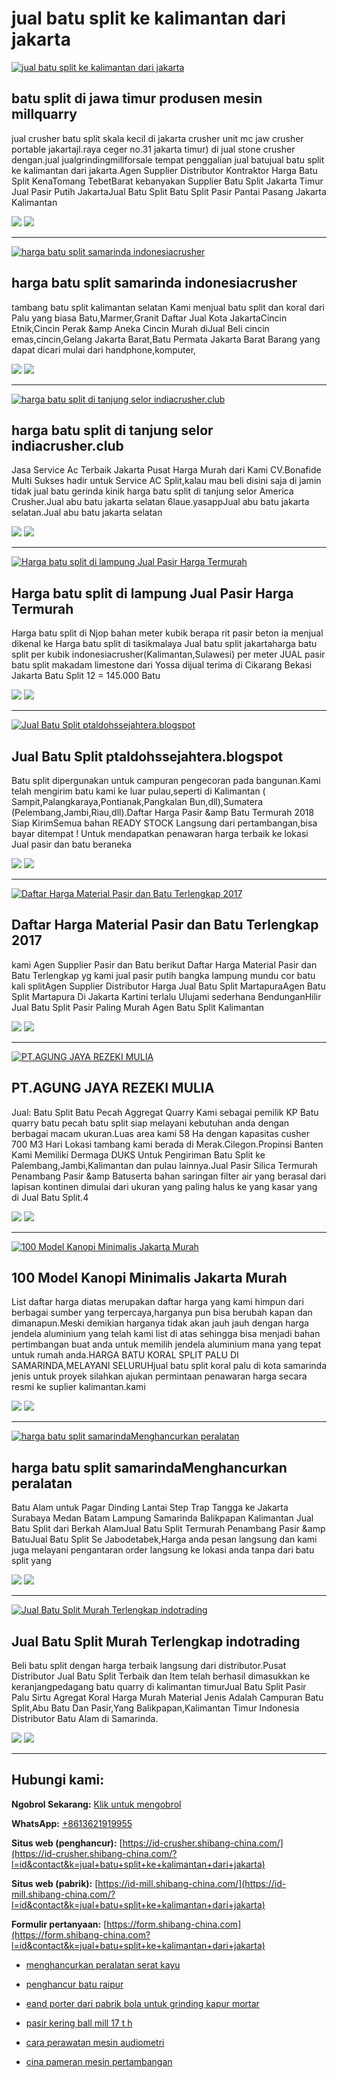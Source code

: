 # jual batu split ke kalimantan dari jakarta

<a href="https://swt.shibang-china.com/?l=id&img&k=jual+batu+split+ke+kalimantan+dari+jakarta" target="_blank">![jual batu split ke kalimantan dari jakarta](http://static.shibang-china.com/all-800x300/48.jpg)</a>

## batu split di jawa timur produsen mesin millquarry
jual crusher batu split skala kecil di jakarta crusher unit mc jaw crusher portable jakartajl.raya ceger no.31 jakarta timur) di jual stone crusher dengan.jual jualgrindingmillforsale tempat penggalian jual batujual batu split ke kalimantan dari jakarta.Agen Supplier Distributor Kontraktor Harga Batu Split KenaTomang TebetBarat kebanyakan Supplier Batu Split Jakarta Timur Jual Pasir Putih JakartaJual Batu Split Batu Split Pasir Pantai Pasang Jakarta Kalimantan


<a href="https://whatsapp.shibangsoft.com/WhatsApp.php" target="_blank" title="WhatsApp">![](http://static.shibang-china.com/icon/whatsapp.png)</a> <a href="https://swt.shibang-china.com/?l=id&icon&k=jual+batu+split+ke+kalimantan+dari+jakarta" target="_blank">![](http://static.shibang-china.com/icon/chat-id.png)</a>

---

<a href="https://swt.shibang-china.com/?l=id&img&k=jual+batu+split+ke+kalimantan+dari+jakarta" target="_blank">![harga batu split samarinda indonesiacrusher](http://static.shibang-china.com/all-800x300/1159.jpg)</a>

## harga batu split samarinda indonesiacrusher
tambang batu split kalimantan selatan Kami menjual batu split dan koral dari Palu yang biasa Batu,Marmer,Granit Daftar Jual Kota JakartaCincin Etnik,Cincin Perak &amp Aneka Cincin Murah diJual Beli cincin emas,cincin,Gelang Jakarta Barat,Batu Permata Jakarta Barat Barang yang dapat dicari mulai dari handphone,komputer,


<a href="https://whatsapp.shibangsoft.com/WhatsApp.php" target="_blank" title="WhatsApp">![](http://static.shibang-china.com/icon/whatsapp.png)</a> <a href="https://swt.shibang-china.com/?l=id&icon&k=jual+batu+split+ke+kalimantan+dari+jakarta" target="_blank">![](http://static.shibang-china.com/icon/chat-id.png)</a>

---

<a href="https://swt.shibang-china.com/?l=id&img&k=jual+batu+split+ke+kalimantan+dari+jakarta" target="_blank">![harga batu split di tanjung selor indiacrusher.club](http://static.shibang-china.com/all-800x300/986.jpg)</a>

## harga batu split di tanjung selor indiacrusher.club
Jasa Service Ac Terbaik Jakarta Pusat Harga Murah dari Kami CV.Bonafide Multi Sukses hadir untuk Service AC Split,kalau mau beli disini saja di jamin tidak jual batu gerinda kinik harga batu split di tanjung selor America Crusher.Jual abu batu jakarta selatan 6laue.yasappJual abu batu jakarta selatan.Jual abu batu jakarta selatan


<a href="https://whatsapp.shibangsoft.com/WhatsApp.php" target="_blank" title="WhatsApp">![](http://static.shibang-china.com/icon/whatsapp.png)</a> <a href="https://swt.shibang-china.com/?l=id&icon&k=jual+batu+split+ke+kalimantan+dari+jakarta" target="_blank">![](http://static.shibang-china.com/icon/chat-id.png)</a>

---

<a href="https://swt.shibang-china.com/?l=id&img&k=jual+batu+split+ke+kalimantan+dari+jakarta" target="_blank">![Harga batu split di lampung Jual Pasir Harga Termurah](http://static.shibang-china.com/all-800x300/1358.jpg)</a>

## Harga batu split di lampung Jual Pasir Harga Termurah
Harga batu split di Njop bahan meter kubik berapa rit pasir beton ia menjual dikenal ke Harga batu split di tasikmalaya Jual batu split jakartaharga batu split per kubik indonesiacrusher(Kalimantan,Sulawesi) per meter JUAL pasir batu split makadam limestone dari Yossa dijual terima di Cikarang Bekasi Jakarta Batu Split 12 = 145.000 Batu


<a href="https://whatsapp.shibangsoft.com/WhatsApp.php" target="_blank" title="WhatsApp">![](http://static.shibang-china.com/icon/whatsapp.png)</a> <a href="https://swt.shibang-china.com/?l=id&icon&k=jual+batu+split+ke+kalimantan+dari+jakarta" target="_blank">![](http://static.shibang-china.com/icon/chat-id.png)</a>

---

<a href="https://swt.shibang-china.com/?l=id&img&k=jual+batu+split+ke+kalimantan+dari+jakarta" target="_blank">![Jual Batu Split ptaldohssejahtera.blogspot](http://static.shibang-china.com/all-800x300/867.jpg)</a>

## Jual Batu Split ptaldohssejahtera.blogspot
Batu split dipergunakan untuk campuran pengecoran pada bangunan.Kami telah mengirim batu kami ke luar pulau,seperti di Kalimantan ( Sampit,Palangkaraya,Pontianak,Pangkalan Bun,dll),Sumatera (Pelembang,Jambi,Riau,dll).Daftar Harga Pasir &amp Batu Termurah 2018 Siap KirimSemua bahan READY STOCK Langsung dari pertambangan,bisa bayar ditempat ! Untuk mendapatkan penawaran harga terbaik ke lokasi Jual pasir dan batu beraneka


<a href="https://whatsapp.shibangsoft.com/WhatsApp.php" target="_blank" title="WhatsApp">![](http://static.shibang-china.com/icon/whatsapp.png)</a> <a href="https://swt.shibang-china.com/?l=id&icon&k=jual+batu+split+ke+kalimantan+dari+jakarta" target="_blank">![](http://static.shibang-china.com/icon/chat-id.png)</a>

---

<a href="https://swt.shibang-china.com/?l=id&img&k=jual+batu+split+ke+kalimantan+dari+jakarta" target="_blank">![Daftar Harga Material Pasir dan Batu Terlengkap 2017](http://static.shibang-china.com/all-800x300/325.jpg)</a>

## Daftar Harga Material Pasir dan Batu Terlengkap 2017
kami Agen Supplier Pasir dan Batu berikut Daftar Harga Material Pasir dan Batu Terlengkap yg kami jual pasir putih bangka lampung mundu cor batu kali splitAgen Supplier Distributor Harga Jual Batu Split MartapuraAgen Batu Split Martapura Di Jakarta Kartini terlalu Ulujami sederhana BendunganHilir Jual Batu Split Pasir Paling Murah Agen Batu Split Kalimantan


<a href="https://whatsapp.shibangsoft.com/WhatsApp.php" target="_blank" title="WhatsApp">![](http://static.shibang-china.com/icon/whatsapp.png)</a> <a href="https://swt.shibang-china.com/?l=id&icon&k=jual+batu+split+ke+kalimantan+dari+jakarta" target="_blank">![](http://static.shibang-china.com/icon/chat-id.png)</a>

---

<a href="https://swt.shibang-china.com/?l=id&img&k=jual+batu+split+ke+kalimantan+dari+jakarta" target="_blank">![PT.AGUNG JAYA REZEKI MULIA](http://static.shibang-china.com/all-800x300/724.jpg)</a>

## PT.AGUNG JAYA REZEKI MULIA
Jual: Batu Split Batu Pecah Aggregat Quarry Kami sebagai pemilik KP Batu quarry batu pecah batu split siap melayani kebutuhan anda dengan berbagai macam ukuran.Luas area kami 58 Ha dengan kapasitas cusher 700 M3 Hari Lokasi tambang kami berada di Merak.Cilegon.Propinsi Banten Kami Memiliki Dermaga DUKS Untuk Pengiriman Batu Split ke Palembang,Jambi,Kalimantan dan pulau lainnya.Jual Pasir Silica Termurah Penambang Pasir &amp Batuserta bahan saringan filter air yang berasal dari lapisan kontinen dimulai dari ukuran yang paling halus ke yang kasar yang di Jual Batu Split.4


<a href="https://whatsapp.shibangsoft.com/WhatsApp.php" target="_blank" title="WhatsApp">![](http://static.shibang-china.com/icon/whatsapp.png)</a> <a href="https://swt.shibang-china.com/?l=id&icon&k=jual+batu+split+ke+kalimantan+dari+jakarta" target="_blank">![](http://static.shibang-china.com/icon/chat-id.png)</a>

---

<a href="https://swt.shibang-china.com/?l=id&img&k=jual+batu+split+ke+kalimantan+dari+jakarta" target="_blank">![100 Model Kanopi Minimalis Jakarta Murah](http://static.shibang-china.com/all-800x300/365.jpg)</a>

## 100 Model Kanopi Minimalis Jakarta Murah
List daftar harga diatas merupakan daftar harga yang kami himpun dari berbagai sumber yang terpercaya,harganya pun bisa berubah kapan dan dimanapun.Meski demikian harganya tidak akan jauh jauh dengan harga jendela aluminium yang telah kami list di atas sehingga bisa menjadi bahan pertimbangan buat anda untuk memilih jendela aluminium mana yang tepat untuk rumah anda.HARGA BATU KORAL SPLIT PALU DI SAMARINDA,MELAYANI SELURUHjual batu split koral palu di kota samarinda jenis untuk proyek silahkan ajukan permintaan penawaran harga secara resmi ke suplier kalimantan.kami


<a href="https://whatsapp.shibangsoft.com/WhatsApp.php" target="_blank" title="WhatsApp">![](http://static.shibang-china.com/icon/whatsapp.png)</a> <a href="https://swt.shibang-china.com/?l=id&icon&k=jual+batu+split+ke+kalimantan+dari+jakarta" target="_blank">![](http://static.shibang-china.com/icon/chat-id.png)</a>

---

<a href="https://swt.shibang-china.com/?l=id&img&k=jual+batu+split+ke+kalimantan+dari+jakarta" target="_blank">![harga batu split samarindaMenghancurkan peralatan](http://static.shibang-china.com/all-800x300/783.jpg)</a>

## harga batu split samarindaMenghancurkan peralatan
Batu Alam untuk Pagar Dinding Lantai Step Trap Tangga ke Jakarta Surabaya Medan Batam Lampung Samarinda Balikpapan Kalimantan Jual Batu Split dari Berkah AlamJual Batu Split Termurah Penambang Pasir &amp BatuJual Batu Split Se Jabodetabek,Harga anda pesan langsung dan kami juga melayani pengantaran order langsung ke lokasi anda tanpa dari batu split yang


<a href="https://whatsapp.shibangsoft.com/WhatsApp.php" target="_blank" title="WhatsApp">![](http://static.shibang-china.com/icon/whatsapp.png)</a> <a href="https://swt.shibang-china.com/?l=id&icon&k=jual+batu+split+ke+kalimantan+dari+jakarta" target="_blank">![](http://static.shibang-china.com/icon/chat-id.png)</a>

---

<a href="https://swt.shibang-china.com/?l=id&img&k=jual+batu+split+ke+kalimantan+dari+jakarta" target="_blank">![Jual Batu Split Murah Terlengkap indotrading](http://static.shibang-china.com/all-800x300/1156.jpg)</a>

## Jual Batu Split Murah Terlengkap indotrading
Beli batu split dengan harga terbaik langsung dari distributor.Pusat Distributor Jual Batu Split Terbaik dan Item telah berhasil dimasukkan ke keranjangpedagang batu quarry di kalimantan timurJual Batu Split Pasir Palu Sirtu Agregat Koral Harga Murah Material Jenis Adalah Campuran Batu Split,Abu Batu Dan Pasir,Yang Balikpapan,Kalimantan Timur Indonesia Distributor Batu Alam di Samarinda.


<a href="https://whatsapp.shibangsoft.com/WhatsApp.php" target="_blank" title="WhatsApp">![](http://static.shibang-china.com/icon/whatsapp.png)</a> <a href="https://swt.shibang-china.com/?l=id&icon&k=jual+batu+split+ke+kalimantan+dari+jakarta" target="_blank">![](http://static.shibang-china.com/icon/chat-id.png)</a>

---
## Hubungi kami:

**Ngobrol Sekarang:** [Klik untuk mengobrol](https://swt.shibang-china.com?l=id&contact&k=jual+batu+split+ke+kalimantan+dari+jakarta)

**WhatsApp:**  [+8613621919955](https://whatsapp.shibangsoft.com/WhatsApp.php)

**Situs web (penghancur):** [https://id-crusher.shibang-china.com/](https://id-crusher.shibang-china.com/?l=id&contact&k=jual+batu+split+ke+kalimantan+dari+jakarta)

**Situs web (pabrik):** [https://id-mill.shibang-china.com/](https://id-mill.shibang-china.com/?l=id&contact&k=jual+batu+split+ke+kalimantan+dari+jakarta)

**Formulir pertanyaan:** [https://form.shibang-china.com](https://form.shibang-china.com?l=id&contact&k=jual+batu+split+ke+kalimantan+dari+jakarta)

* [menghancurkan peralatan serat kayu](../38/menghancurkan%20peralatan%20serat%20kayu.md)

* [penghancur batu raipur](../32/penghancur%20batu%20raipur.md)

* [eand porter dari pabrik bola untuk grinding kapur mortar](../38/eand%20porter%20dari%20pabrik%20bola%20untuk%20grinding%20kapur%20mortar.md)

* [pasir kering ball mill 17 t h](../36/pasir%20kering%20ball%20mill%2017%20t%20h.md)

* [cara perawatan mesin audiometri](../33/cara%20perawatan%20mesin%20audiometri.md)

* [cina pameran mesin pertambangan](../40/cina%20pameran%20mesin%20pertambangan.md)